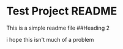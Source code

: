 # Test Project README
This is a simple readme file 
##Heading 2

i hope this isn't much of a problem 